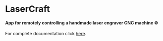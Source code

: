 # LaserCraft

#### App for remotely controlling a handmade laser engraver CNC machine :gear:

For complete documentation click [here](./docs/README.md).
